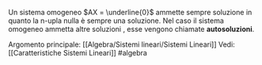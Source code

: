 Un sistema omogeneo $AX = \underline{0}$ ammette sempre soluzione in quanto la n-upla nulla è sempre una soluzione.
Nel caso il sistema omogeneo ammetta altre soluzioni , esse vengono chiamate **autosoluzioni**.

Argomento principale: [[Algebra/Sistemi lineari/Sistemi Lineari]]
Vedi: [[Caratteristiche Sistemi Lineari]]
#algebra